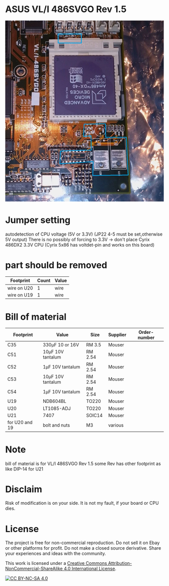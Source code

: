 # ASUS VL/I 486SVGO Rev 1.5

![pictures](https://github.com/matt1187/3.3V-adventure/blob/main/asus_SVGO12/SVGO_rev1_2.jpg)


# Jumper setting
autodetection of CPU voltage  (5V or 3.3V) (JP22 4-5 must be set,otherwise 5V output)
There is no possibly of forcing to 3.3V -> don't place Cyrix 486DX2 3.3V CPU (Cyrix 5x86 has voltdet-pin and works on this board)




# part should be removed
|Footprint|Count|Value|
|------|----|-----|
|wire on U20|1|wire|
|wire on U19|1|wire|


# Bill of material


|Footprint|Value|Size|Supplier|Order-number|
|--------------|-----|-----|-------|-----------------|
|C35| 330µF 10 or 16V |RM 3.5 |Mouser||
|C51| 10µF 10V tantalum |RM 2.54 |Mouser||
|C52| 1µF 10V tantalum |RM 2.54 |Mouser||
|C53| 10µF 10V tantalum |RM 2.54 |Mouser||
|C54| 1µF 10V tantalum |RM 2.54 |Mouser||
|U19|NDB604BL|TO220|Mouser||
|U20|LT1085-ADJ|TO220|Mouser||
|U21|7407|SOIC14|Mouser||
|for U20 and 19|bolt and nuts|M3 |various||



# Note
bill of material is for VL/I 486SVGO Rev 1.5
some Rev has other footprint as like DIP-14 for U21



# Disclaim
Risk of modification is on your side.  It is not my fault, if your board or CPU dies.


# License
The project is free for non-commercial reproduction. Do not sell it on Ebay or other platforms for profit. Do not make a closed source derivative. Share your experiences and ideas with the community.

This work is licensed under a [Creative Commons Attribution-NonCommercial-ShareAlike 4.0 International License][cc-by-nc-sa].

[![CC BY-NC-SA 4.0][cc-by-nc-sa-image]][cc-by-nc-sa]

[cc-by-nc-sa]: http://creativecommons.org/licenses/by-nc-sa/4.0/

[cc-by-nc-sa-image]: https://licensebuttons.net/l/by-nc-sa/4.0/88x31.png




